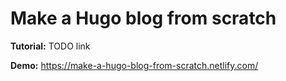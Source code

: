 # Make a Hugo blog from scratch

**Tutorial:** TODO link

**Demo:** https://make-a-hugo-blog-from-scratch.netlify.com/